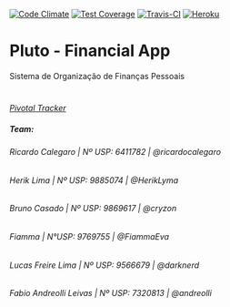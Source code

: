 [![Code Climate](https://codeclimate.com/repos/580829fcf3ccc3005800051c/badges/ace6e627eb838c0c7faa/gpa.svg)](https://codeclimate.com/repos/580829fcf3ccc3005800051c/feed)
[![Test Coverage](https://codeclimate.com/repos/580829fcf3ccc3005800051c/badges/ace6e627eb838c0c7faa/coverage.svg)](https://codeclimate.com/repos/580829fcf3ccc3005800051c/coverage)
[![Travis-CI](https://travis-ci.org/SIN5005/projeto-agil.svg?branch=master)](https://travis-ci.org/SIN5005/projeto-agil)
[![Heroku](https://heroku-badge.herokuapp.com/?app=pluto-finapp)](https://pluto-finapp.herokuapp.com)

# Pluto - Financial App 
Sistema de Organização de Finanças Pessoais
#
*[Pivotal Tracker](https://www.pivotaltracker.com/n/projects/1860247)*

##### *Team:*
###### Ricardo Calegaro | Nº USP: 6411782 | *@ricardocalegaro*
###### Herik Lima | Nº USP: 9885074 | *@HerikLyma*
###### Bruno Casado |  Nº USP: 9869617 | *@cryzon*
###### Fiamma | N°USP: 9769755 | *@FiammaEva*
###### Lucas Freire Lima |  Nº USP: 9566679 | *@darknerd*
###### Fabio Andreolli Leivas | Nº USP: 7320813 | *@andreolli*
